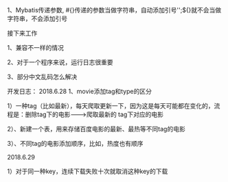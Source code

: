 1、Mybatis传递参数, #{}传递的参数当做字符串，自动添加引号'';${}就不会当做字符串，不会添加引号
  
 接下来工作
 
 1、兼容不一样的情况
 
 2、对于一个程序来说，运行日志很重要
 
 3、部分中文乱码怎么解决
 
 开发日志：
 2018.6.28
 1、movie添加tag和type的区分
 
 1）一种tag（比如最新），每天爬取更新一下，因为这是每天可能都在变化的，流程是：删除tag下的电影--->爬取最新的
 tag下对应的电影
 
 2）、新建一个表，用来存储百度电影的最新、最热等不同tag的电影
 
 3）、不同tag的电影添加顺序，比如，热度也有顺序
 
 2018.6.29
 
 1）对于同一种key，连续下载失败十次就取消这种key的下载